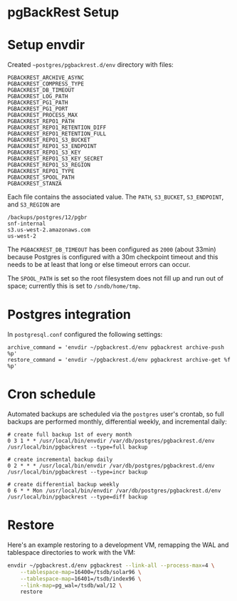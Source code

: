 # pgBackRest Setup

# Setup envdir

Created `~postgres/pgbackrest.d/env` directory with files:

```
PGBACKREST_ARCHIVE_ASYNC
PGBACKREST_COMPRESS_TYPE
PGBACKREST_DB_TIMEOUT
PGBACKREST_LOG_PATH
PGBACKREST_PG1_PATH
PGBACKREST_PG1_PORT
PGBACKREST_PROCESS_MAX
PGBACKREST_REPO1_PATH
PGBACKREST_REPO1_RETENTION_DIFF
PGBACKREST_REPO1_RETENTION_FULL
PGBACKREST_REPO1_S3_BUCKET
PGBACKREST_REPO1_S3_ENDPOINT
PGBACKREST_REPO1_S3_KEY
PGBACKREST_REPO1_S3_KEY_SECRET
PGBACKREST_REPO1_S3_REGION
PGBACKREST_REPO1_TYPE
PGBACKREST_SPOOL_PATH
PGBACKREST_STANZA
```

Each file contains the associated value. The `PATH`, `S3_BUCKET`, `S3_ENDPOINT`, and `S3_REGION` are

```
/backups/postgres/12/pgbr
snf-internal
s3.us-west-2.amazonaws.com
us-west-2
```

The `PGBACKREST_DB_TIMEOUT` has been configured as `2000` (about 33min) because Postgres is 
configured with a 30m checkpoint timeout and this needs to be at least that long or else timeout
errors can occur.

The `SPOOL_PATH` is set so the root filesystem does not fill up and run out of space; currently this
is set to `/sndb/home/tmp`.


# Postgres integration

In `postgresql.conf` configured the following settings:

```
archive_command = 'envdir ~/pgbackrest.d/env pgbackrest archive-push %p'
restore_command = 'envdir ~/pgbackrest.d/env pgbackrest archive-get %f %p'
```

# Cron schedule

Automated backups are scheduled via the `postgres` user's crontab, so full backups are performed
monthly, differential weekly, and incremental daily:

```
# create full backup 1st of every month
0 3 1 * * /usr/local/bin/envdir /var/db/postgres/pgbackrest.d/env /usr/local/bin/pgbackrest --type=full backup

# create incremental backup daily
0 2 * * * /usr/local/bin/envdir /var/db/postgres/pgbackrest.d/env /usr/local/bin/pgbackrest --type=incr backup

# create differential backup weekly
0 6 * * Mon /usr/local/bin/envdir /var/db/postgres/pgbackrest.d/env /usr/local/bin/pgbackrest --type=diff backup
```

# Restore

Here's an example restoring to a development VM, remapping the WAL and tablespace directories to
work with the VM:

```sh
envdir ~/pgbackrest.d/env pgbackrest --link-all --process-max=4 \
	--tablespace-map=16400=/tsdb/solar96 \
	--tablespace-map=16401=/tsdb/index96 \
	--link-map=pg_wal=/tsdb/wal/12 \
	restore
```
